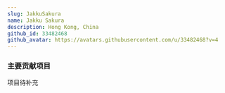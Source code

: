 ```yaml
---
slug: JakkuSakura
name: Jakku Sakura
description: Hong Kong, China
github_id: 33482468
github_avatar: https://avatars.githubusercontent.com/u/33482468?v=4
---
```


### 主要贡献项目

项目待补充
